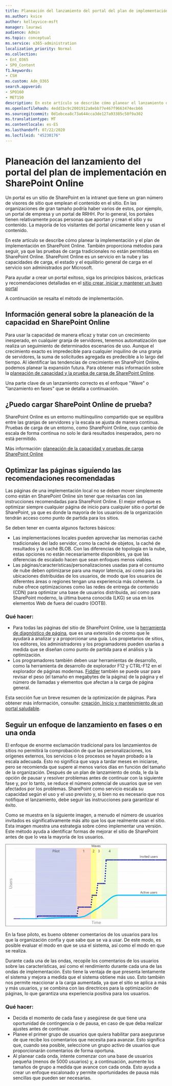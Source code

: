 ```yaml
---
title: Planeación del lanzamiento del portal del plan de implementación en SharePoint Online
ms.author: kvice
author: kelleyvice-msft
manager: laurawi
audience: Admin
ms.topic: conceptual
ms.service: o365-administration
localization_priority: Normal
ms.collection:
- Ent_O365
- SPO_Content
f1.keywords:
- CSH
ms.custom: Adm_O365
search.appverid:
- SPO160
- MET150
description: En este artículo se describe cómo planear el lanzamiento del portal en SharePoint Online y los pasos que se deben seguir para un inicio correcto
ms.openlocfilehash: 4edd1bc9c2001912a8ebb77e467f9663474ecb66
ms.sourcegitcommit: 0d1ebcea8c73a644cca3de127a93385c58f9a302
ms.translationtype: MT
ms.contentlocale: es-ES
ms.lasthandoff: 07/22/2020
ms.locfileid: "45230176"
---
```

# <a name="planning-your-portal-launch-roll-out-plan-in-sharepoint-online"></a>Planeación del lanzamiento del portal del plan de implementación en SharePoint Online

Un portal es un sitio de SharePoint en la intranet que tiene un gran número de visores de sitio que emplean el contenido en el sitio. En las organizaciones de gran tamaño podría haber varios de estos, por ejemplo, un portal de empresa y un portal de RRHH. Por lo general, los portales tienen relativamente pocas personas que aportan y crean el sitio y su contenido. La mayoría de los visitantes del portal únicamente leen y usan el contenido.

En este artículo se describe cómo planear la implementación y el plan de implementación en SharePoint Online. También proporciona métodos para seguir, ya que las pruebas de carga tradicionales no están permitidas en SharePoint Online. SharePoint Online es un servicio en la nube y las capacidades de carga, el estado y el equilibrio general de carga en el servicio son administrados por Microsoft.

Para ayudar a crear un portal exitoso, siga los principios básicos, prácticas y recomendaciones detalladas en el [sitio crear, iniciar y mantener un buen portal](https://go.microsoft.com/fwlink/?linkid=2105838) 

A continuación se resalta el método de implementación.

## <a name="overview-of-capacity-planning-in-sharepoint-online"></a>Información general sobre la planeación de la capacidad en SharePoint Online
Para usar la capacidad de manera eficaz y tratar con un crecimiento inesperado, en cualquier granja de servidores, tenemos automatización que realiza un seguimiento de determinados escenarios de uso. Aunque el crecimiento exacto es impredecible para cualquier inquilino de una granja de servidores, la suma de solicitudes agregada es predecible a lo largo del tiempo. Al identificar las tendencias de crecimiento en SharePoint Online, podemos planear la expansión futura. Para obtener más información sobre la [planeación de capacidad y la prueba de carga de SharePoint Online](capacity-planning-and-load-testing-sharepoint-online.md).

Una parte clave de un lanzamiento correcto es el enfoque "Wave" o "lanzamiento en fases" que se detalla a continuación. 

## <a name="can-i-load-test-sharepoint-online"></a>¿Puedo cargar SharePoint Online de prueba?
SharePoint Online es un entorno multiinquilino compartido que se equilibra entre las granjas de servidores y la escala se ajusta de manera continua. Pruebas de carga de un entorno, como SharePoint Online, cuyo cambio de escala de forma continua no solo le dará resultados inesperados, pero no está permitido. 

Más información: [planeación de la capacidad y pruebas de carga SharePoint Online](capacity-planning-and-load-testing-sharepoint-online.md)

## <a name="optimize-pages-by-following-recommended-guidelines"></a>Optimizar las páginas siguiendo las recomendaciones recomendadas
Las páginas de una implementación local no se deben mover simplemente como están en SharePoint Online sin tener que revisarlas con las instrucciones recomendadas para SharePoint Online. El mejor enfoque es optimizar siempre cualquier página de inicio para cualquier sitio o portal de SharePoint, ya que es donde la mayoría de los usuarios de la organización tendrán acceso como punto de partida para los sitios.

Se deben tener en cuenta algunos factores básicos:
- Las implementaciones locales pueden aprovechar las memorias caché tradicionales del lado servidor, como la caché de objetos, la caché de resultados y la caché BLOB. Con las diferencias de topología en la nube, estas opciones no están necesariamente disponibles, ya que las diferencias de escalado hacen que sean enfoques menos viables.
- Las páginas/características/personalizaciones usadas para el consumo de nube deben optimizarse para una mayor latencia, así como para las ubicaciones distribuidas de los usuarios, de modo que los usuarios de diferentes áreas o regiones tengan una experiencia más coherente. La nube ofrece optimizaciones como las redes de entrega de contenido (CDN) para optimizar una base de usuarios distribuida, así como para SharePoint moderno, la última buena conocida (LKG) se usa en los elementos Web de fuera del cuadro (OOTB).

### <a name="what-to-do"></a>Qué hacer:
 - Para todas las páginas del sitio de SharePoint Online, use la [herramienta de diagnóstico de página](https://aka.ms/perftool), que es una extensión de cromo que le ayudará a analizar y a proporcionar una guía. Los propietarios de sitios, los editores, los administradores y los programadores pueden usarlas a medida que se diseñan como punto de partida para el análisis y la optimización.
 - Los programadores también deben usar herramientas de desarrollo, como la herramienta de desarrollo de explorador F12 y CTRL-F12 en el explorador de páginas modernas. [Fiddler](https://www.telerik.com/download/fiddler) también se puede usar para revisar el peso (el tamaño en megabytes de la página) de la página y el número de llamadas y elementos que afectan a la carga de página general. 

Esta sección fue un breve resumen de la optimización de páginas.  Para obtener más información, consulte: [creación, Inicio y mantenimiento de un portal saludable](https://go.microsoft.com/fwlink/?linkid=2105838).

## <a name="follow-a-wave--phased-roll-out-approach"></a>Seguir un enfoque de lanzamiento en fases o en una onda
El enfoque de enorme exclamación tradicional para los lanzamientos de sitios no permitirá la comprobación de que las personalizaciones, los orígenes externos, los servicios o los procesos se hayan probado a la escala adecuada. Esto no significa que vaya a tardar meses en iniciarse, pero se recomienda que supere al menos varios días en función del tamaño de la organización. Después de un plan de lanzamiento de onda, le da la opción de pausar y resolver problemas antes de continuar con la siguiente fase y, por lo tanto, se reduce el número potencial de usuarios que se ven afectados por los problemas. SharePoint como servicio escala su capacidad según el uso y el uso previsto y, si bien no es necesario que nos notifique el lanzamiento, debe seguir las instrucciones para garantizar el éxito.
  
Como se muestra en la siguiente imagen, a menudo el número de usuarios invitados es significativamente más alto que los que realmente usan el sitio. Esta imagen muestra una estrategia sobre cómo implementar una versión. Este método ayuda a identificar formas de mejorar el sitio de SharePoint antes de que lo vea la mayoría de los usuarios.
  
![Gráfico que muestra los usuarios invitados y activos](media/0bc14a20-9420-4986-b9b9-fbcd2c6e0fb9.png)
  
En la fase piloto, es bueno obtener comentarios de los usuarios para los que la organización confía y que sabe que se va a usar. De este modo, es posible evaluar el modo en que se usa el sistema, así como el modo en que se realiza.
  
Durante cada una de las ondas, recopile los comentarios de los usuarios sobre las características, así como el rendimiento durante cada una de las ondas de implementación. Esto tiene la ventaja de que presenta lentamente el sistema y mejora a medida que el sistema obtiene más uso. Esto también nos permite reaccionar a la carga aumentada, ya que el sitio se aplica a más y más usuarios, y se combina con las directrices para la optimización de páginas, lo que garantiza una experiencia positiva para los usuarios.

### <a name="what-to-do"></a>Qué hacer:
- Decida el momento de cada fase y asegúrese de que tiene una oportunidad de contingencia o de pausa, en caso de que deba realizar ajustes antes de continuar.
- Planee el primer grupo de usuarios que quiera habilitar para asegurarse de que recibe los comentarios que necesita para avanzar. Esto significa que, cuando sea posible, seleccione un grupo activo de usuarios que proporcionarán comentarios de forma oportuna.
- Al planear cada onda, intente comenzar con una base de usuarios pequeña (menos de 5000 usuarios) y, a continuación, aumente los tamaños de grupo a medida que avance con cada onda. Esto ayuda a crear un enfoque escalonado y permite oportunidades de pausa más sencillas que pueden ser necesarias.
